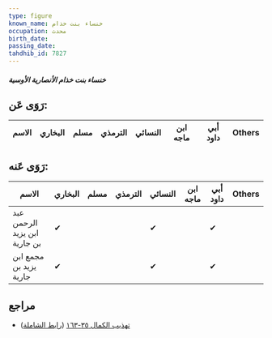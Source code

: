 ```yaml
---
type: figure
known_name: خنساء بنت خذام
occupation: محدث
birth_date:
passing_date:
tahdhib_id: 7827
---
```

##### خنساء بنت خذام الأنصارية الأوسية

## رَوَى عَن:
| الاسم | البخاري | مسلم | الترمذي | النسائي | ابن ماجه | أبي داود | Others |
| ----- | ------- | ---- | ------- | ------- | -------- | -------- | ------ |
## رَوَى عَنه:
| الاسم                        | البخاري | مسلم | الترمذي | النسائي | ابن ماجه | أبي داود | Others |
| ---------------------------- | ------- | ---- | ------- | ------- | -------- | -------- | ------ |
| عبد الرحمن ابن يزيد بن جارية | ✔       |      |         | ✔       |          | ✔        |        |
| مجمع ابن يزيد بن جارية       | ✔       |      |         | ✔       |          | ✔        |        |
## مراجع
- [تهذيب الكمال ٣٥-١٦٣](obsidian://open?vault=Tahdhib-al-Kamal&file=Figures/٧٨٢٧-خنساء%20بنت%20خذام%20الأنصارية%20الأوسية) ([رابط الشاملة](https://shamela.ws/book/3722/18762))